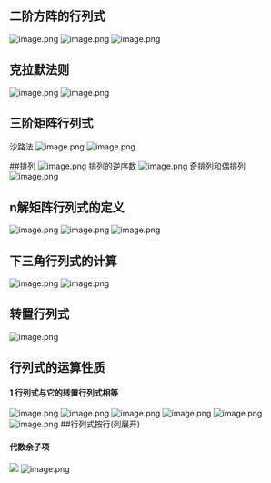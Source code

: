 ## 二阶方阵的行列式
![image.png](https://upload-images.jianshu.io/upload_images/143845-f6e81a065e5017ee.png?imageMogr2/auto-orient/strip%7CimageView2/2/w/1240)
![image.png](https://upload-images.jianshu.io/upload_images/143845-ba6543d57441bc53.png?imageMogr2/auto-orient/strip%7CimageView2/2/w/1240)
![image.png](https://upload-images.jianshu.io/upload_images/143845-b7f9c5271f5b7ba8.png?imageMogr2/auto-orient/strip%7CimageView2/2/w/1240)
## 克拉默法则
![image.png](https://upload-images.jianshu.io/upload_images/143845-850027da21f80fe9.png?imageMogr2/auto-orient/strip%7CimageView2/2/w/1240)
![image.png](https://upload-images.jianshu.io/upload_images/143845-207ea443930547d0.png?imageMogr2/auto-orient/strip%7CimageView2/2/w/1240)

## 三阶矩阵行列式
沙路法
![image.png](https://upload-images.jianshu.io/upload_images/143845-db101e82709a472f.png?imageMogr2/auto-orient/strip%7CimageView2/2/w/1240)
![image.png](https://upload-images.jianshu.io/upload_images/143845-313802db3c733cdd.png?imageMogr2/auto-orient/strip%7CimageView2/2/w/1240)

##排列
![image.png](https://upload-images.jianshu.io/upload_images/143845-0ef86e2d84944b62.png?imageMogr2/auto-orient/strip%7CimageView2/2/w/1240)
排列的逆序数
![image.png](https://upload-images.jianshu.io/upload_images/143845-d97638e8dad7c60e.png?imageMogr2/auto-orient/strip%7CimageView2/2/w/1240)
奇排列和偶排列
![image.png](https://upload-images.jianshu.io/upload_images/143845-4395ffc56b773b45.png?imageMogr2/auto-orient/strip%7CimageView2/2/w/1240)
## n解矩阵行列式的定义
![image.png](https://upload-images.jianshu.io/upload_images/143845-6faae36652d5e66d.png?imageMogr2/auto-orient/strip%7CimageView2/2/w/1240)
![image.png](https://upload-images.jianshu.io/upload_images/143845-ff5ebe4d193709e1.png?imageMogr2/auto-orient/strip%7CimageView2/2/w/1240)
![image.png](https://upload-images.jianshu.io/upload_images/143845-cd346ea0fe23492c.png?imageMogr2/auto-orient/strip%7CimageView2/2/w/1240)
## 下三角行列式的计算
![image.png](https://upload-images.jianshu.io/upload_images/143845-42ca83892b6b21a1.png?imageMogr2/auto-orient/strip%7CimageView2/2/w/1240)
![image.png](https://upload-images.jianshu.io/upload_images/143845-9d0485fab45abd4a.png?imageMogr2/auto-orient/strip%7CimageView2/2/w/1240)
## 转置行列式
![image.png](https://upload-images.jianshu.io/upload_images/143845-4633148401f11206.png?imageMogr2/auto-orient/strip%7CimageView2/2/w/1240)

## 行列式的运算性质
#### 1 行列式与它的转置行列式相等
![image.png](https://upload-images.jianshu.io/upload_images/143845-cde7ed6fea44f42b.png?imageMogr2/auto-orient/strip%7CimageView2/2/w/1240)
![image.png](https://upload-images.jianshu.io/upload_images/143845-490669aed98c2af4.png?imageMogr2/auto-orient/strip%7CimageView2/2/w/1240)
![image.png](https://upload-images.jianshu.io/upload_images/143845-6c82526bc7099db4.png?imageMogr2/auto-orient/strip%7CimageView2/2/w/1240)
![image.png](https://upload-images.jianshu.io/upload_images/143845-7821be97799e7fd5.png?imageMogr2/auto-orient/strip%7CimageView2/2/w/1240)
![image.png](https://upload-images.jianshu.io/upload_images/143845-4c7c1f05df51f902.png?imageMogr2/auto-orient/strip%7CimageView2/2/w/1240)
![image.png](https://upload-images.jianshu.io/upload_images/143845-aa76b0e44924dd9b.png?imageMogr2/auto-orient/strip%7CimageView2/2/w/1240)
##行列式按行(列展开)
#### 代数余子项
![](https://upload-images.jianshu.io/upload_images/143845-6f708e245513163b.png?imageMogr2/auto-orient/strip%7CimageView2/2/w/1240)
![image.png](https://upload-images.jianshu.io/upload_images/143845-d8aed3e11f257a16.png?imageMogr2/auto-orient/strip%7CimageView2/2/w/1240)







                             
